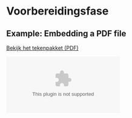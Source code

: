 # Voorbereidingsfase

## Example: Embedding a PDF file

[Bekijk het tekenpakket (PDF)](assets/Tekenpakket.pdf)

<object data="{{ pdf_file }}" type="docs\assets\Tekenpakket.pdf">
    <embed src="{{ pdf_file }}" type="docs\assets\Tekenpakket.pdf" />
</object>
